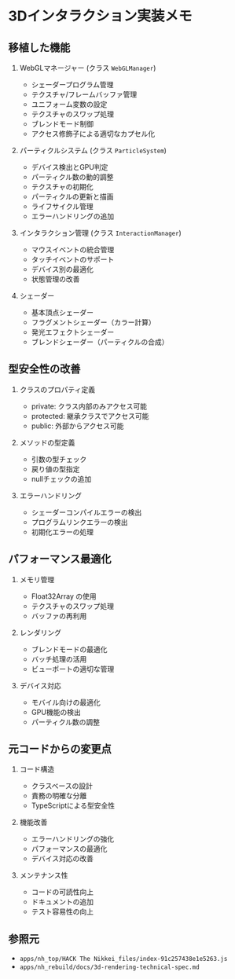 # 3Dインタラクション実装メモ

## 移植した機能

1. WebGLマネージャー (クラス `WebGLManager`)
   - シェーダープログラム管理
   - テクスチャ/フレームバッファ管理
   - ユニフォーム変数の設定
   - テクスチャのスワップ処理
   - ブレンドモード制御
   - アクセス修飾子による適切なカプセル化

2. パーティクルシステム (クラス `ParticleSystem`)
   - デバイス検出とGPU判定
   - パーティクル数の動的調整
   - テクスチャの初期化
   - パーティクルの更新と描画
   - ライフサイクル管理
   - エラーハンドリングの追加

3. インタラクション管理 (クラス `InteractionManager`)
   - マウスイベントの統合管理
   - タッチイベントのサポート
   - デバイス別の最適化
   - 状態管理の改善

4. シェーダー
   - 基本頂点シェーダー
   - フラグメントシェーダー（カラー計算）
   - 発光エフェクトシェーダー
   - ブレンドシェーダー（パーティクルの合成）

## 型安全性の改善

1. クラスのプロパティ定義
   - private: クラス内部のみアクセス可能
   - protected: 継承クラスでアクセス可能
   - public: 外部からアクセス可能

2. メソッドの型定義
   - 引数の型チェック
   - 戻り値の型指定
   - nullチェックの追加

3. エラーハンドリング
   - シェーダーコンパイルエラーの検出
   - プログラムリンクエラーの検出
   - 初期化エラーの処理

## パフォーマンス最適化

1. メモリ管理
   - Float32Array の使用
   - テクスチャのスワップ処理
   - バッファの再利用

2. レンダリング
   - ブレンドモードの最適化
   - バッチ処理の活用
   - ビューポートの適切な管理

3. デバイス対応
   - モバイル向けの最適化
   - GPU機能の検出
   - パーティクル数の調整

## 元コードからの変更点

1. コード構造
   - クラスベースの設計
   - 責務の明確な分離
   - TypeScriptによる型安全性

2. 機能改善
   - エラーハンドリングの強化
   - パフォーマンスの最適化
   - デバイス対応の改善

3. メンテナンス性
   - コードの可読性向上
   - ドキュメントの追加
   - テスト容易性の向上

## 参照元

- `apps/nh_top/HACK The Nikkei_files/index-91c257438e1e5263.js`
- `apps/nh_rebuild/docs/3d-rendering-technical-spec.md`
